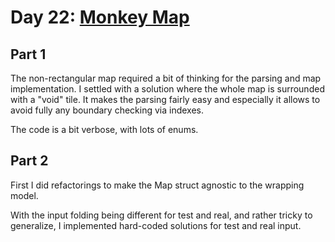 # Day 22: [Monkey Map](https://adventofcode.com/2022/day/22)

## Part 1

The non-rectangular map required a bit of thinking for the parsing and map implementation. I settled with a solution where the whole map is surrounded with a "void" tile. It makes the parsing fairly easy and especially it allows to avoid fully any boundary checking via indexes.

The code is a bit verbose, with lots of enums.

## Part 2

First I did refactorings to make the Map struct agnostic to the wrapping model.

With the input folding being different for test and real, and rather tricky to generalize, I implemented hard-coded solutions for test and real input.